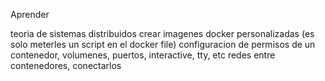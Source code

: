 Aprender 

teoria de sistemas distribuidos
crear imagenes docker personalizadas (es solo meterles un script en el docker file)
configuracion de permisos de un contenedor, volumenes, puertos, interactive, tty, etc
redes entre contenedores, conectarlos